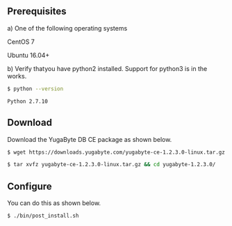 ## Prerequisites

a) One of the following operating systems

<i class="icon-centos"></i> CentOS 7 

<i class="icon-ubuntu"></i> Ubuntu 16.04+

b) Verify thatyou have python2 installed. Support for python3 is in the works.

```sh
$ python --version
```

```
Python 2.7.10
```

## Download

Download the YugaByte DB CE package as shown below.

```sh
$ wget https://downloads.yugabyte.com/yugabyte-ce-1.2.3.0-linux.tar.gz
```

```sh
$ tar xvfz yugabyte-ce-1.2.3.0-linux.tar.gz && cd yugabyte-1.2.3.0/
```

## Configure

You can do this as shown below.

```sh
$ ./bin/post_install.sh
```
